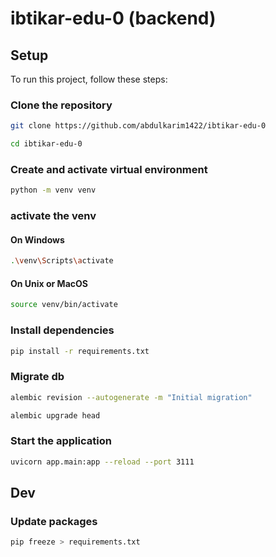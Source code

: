 # ibtikar-edu-0 (backend)

## Setup
To run this project, follow these steps:

### Clone the repository
```bash
git clone https://github.com/abdulkarim1422/ibtikar-edu-0
```
```bash
cd ibtikar-edu-0
```

### Create and activate virtual environment
```bash
python -m venv venv
```
### activate the venv
#### On Windows
```bash
.\venv\Scripts\activate
```
#### On Unix or MacOS
```bash
source venv/bin/activate
```

### Install dependencies
```bash
pip install -r requirements.txt
```


### Migrate db
```bash
alembic revision --autogenerate -m "Initial migration"
```
```bash
alembic upgrade head
```

### Start the application
```bash
uvicorn app.main:app --reload --port 3111
```


## Dev
### Update packages
```bash
pip freeze > requirements.txt
```
